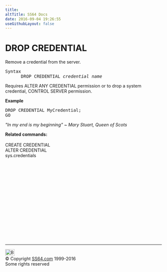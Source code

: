 ```yaml
---
title:
altTitle: SS64 Docs
date: 2016-09-04 19:26:55
useGithubLayout: false
---
```

<!-- #BeginLibraryItem "/Library/head_sql.lbi" --><!-- #EndLibraryItem --><h1> DROP CREDENTIAL  </h1>
<p>Remove a credential from the server.</p>
<pre>Syntax
      DROP CREDENTIAL <i>credential_name</i></pre>
<p>Requires ALTER ANY CREDENTIAL permission or to drop a system credential, CONTROL SERVER permission.</p>
<p><b>Example</b></p>
<pre>DROP CREDENTIAL MyCredential;<br>GO</pre>
<p class="quote"><i>"In my end is my beginning" ~ Mary Stuart, Queen of Scots</i></p>
<p><b>Related commands:</b><br>
  <br>
  CREATE CREDENTIAL <br>
  ALTER CREDENTIAL <br>
  sys.credentials</p><!-- #BeginLibraryItem "/Library/foot_sql.lbi" --><p>
<!-- ss64-sql -->
<ins class="adsbygoogle" style="display:inline-block;width:300px;height:250px" data-ad-client="ca-pub-6140977852749469" data-ad-slot="6953563613"></ins>
<script>
(adsbygoogle = window.adsbygoogle || []).push({});
</script></p>
<hr>
<div id="bl" class="footer"><a href="credential_d.html#"><img src="../images/top.png" width="30" height="22" alt="Back to the Top"></a></div>
<div id="br" class="footer, tagline">© Copyright <a href="http://ss64.com/">SS64.com</a> 1999-2016<br>
Some rights reserved</div><!-- #EndLibraryItem -->

